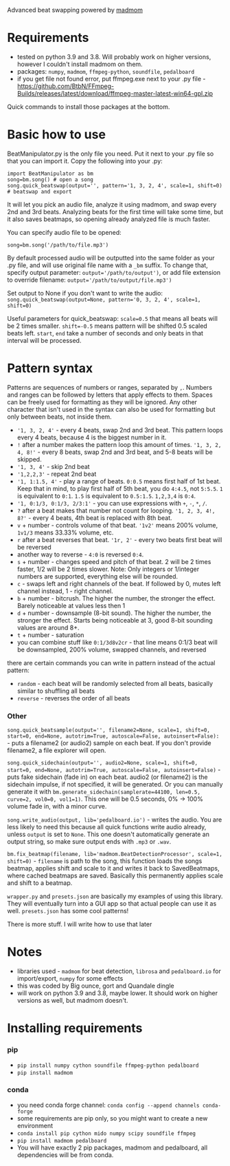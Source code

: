 Advanced beat swapping powered by [madmom](https://github.com/CPJKU/madmom)

# Requirements
- tested on python 3.9 and 3.8. Will probably work on higher versions, however I couldn't install madmom on them.
- packages: `numpy`, `madmom`, `ffmpeg-python`, `soundfile`, `pedalboard`
- if you get file not found error, put ffmpeg.exe next to your .py file - https://github.com/BtbN/FFmpeg-Builds/releases/latest/download/ffmpeg-master-latest-win64-gpl.zip

Quick commands to install those packages at the bottom.

# Basic how to use
BeatManipulator.py is the only file you need. Put it next to your .py file so that you can import it. Copy the following into your .py:
```
import BeatManipulator as bm
song=bm.song() # open a song
song.quick_beatswap(output='', pattern='1, 3, 2, 4', scale=1, shift=0) # beatswap and export
```
It will let you pick an audio file, analyze it using madmom, and swap every 2nd and 3rd beats. Analyzing beats for the first time will take some time, but it also saves beatmaps, so opening already analyzed file is much faster.

You can specify audio file to be opened:
```
song=bm.song('/path/to/file.mp3')
```

By default processed audio will be outputted into the same folder as your .py file, and will use original file name with a `_bm` suffix. To change that, specify output parameter: `output='/path/to/output')`, or add file extension to override filename: `output='/path/to/output/file.mp3')`

Set output to None if you don't want to write the audio: `song.quick_beatswap(output=None, pattern='0, 3, 2, 4', scale=1, shift=0)`

Useful parameters for quick_beatswap: `scale=0.5` that means all beats will be 2 times smaller. `shift=-0.5` means pattern will be shifted 0.5 scaled beats left. `start`, `end` take a number of seconds and only beats in that interval will be processed.

# Pattern syntax
Patterns are sequences of numbers or ranges, separated by `,`. Numbers and ranges can be followed by letters that apply effects to them. Spaces can be freely used for formatting as they will be ignored. Any other character that isn't used in the syntax can also be used for formatting but only between beats, not inside them.
- `'1, 3, 2, 4'` - every 4 beats, swap 2nd and 3rd beat. This pattern loops every 4 beats, because 4 is the biggest number in it.
- `!` after a number makes the pattern loop this amount of times. `'1, 3, 2, 4, 8!'` - every 8 beats, swap 2nd and 3rd beat, and 5-8 beats will be skipped.
- `'1, 3, 4'` - skip 2nd beat
- `'1,2,2,3'` - repeat 2nd beat
- `'1, 1:1.5, 4'` - play a range of beats. `0:0.5` means first half of 1st beat. Keep that in mind, to play first half of 5th beat, you do `4:4.5`, not `5:5.5`. `1` is equivalent to `0:1`. `1.5` is equivalent to `0.5:1.5`. `1,2,3,4` is `0:4`.
- `'1, 0:1/3, 0:1/3, 2/3:1'` - you can use expressions with `+`, `-`, `*`, `/`.
- `?` after a beat makes that number not count for looping. `'1, 2, 3, 4!, 8?'` - every 4 beats, 4th beat is replaced with 8th beat.
- `v` + number - controls volume of that beat. `'1v2'` means 200% volume, `1v1/3` means 33.33% volume, etc.
- `r` after a beat reverses that beat. `'1r, 2'` - every two beats first beat will be reversed
- another way to reverse - `4:0` is reversed `0:4`.
- `s` + number - changes speed and pitch of that beat. 2 will be 2 times faster, 1/2 will be 2 times slower. Note: Only integers or 1/integer numbers are supported, everything else will be rounded.
- `c` - swaps left and right channels of the beat. If followed by 0, mutes left channel instead, 1 - right channel.
- `b` + number - bitcrush. The higher the number, the stronger the effect. Barely noticeable at values less then 1
- `d` + number - downsample (8-bit sound). The higher the number, the stronger the effect. Starts being noticeable at 3, good 8-bit sounding values are around 8+.
- `t` + number - saturation
- you can combine stuff like `0:1/3d8v2cr` - that line means 0:1/3 beat will be downsampled, 200% volume, swapped channels, and reversed

there are certain commands you can write in pattern instead of the actual pattern:
- `random` - each beat will be randomly selected from all beats, basically similar to shuffling all beats
- `reverse` - reverses the order of all beats

### Other
`song.quick_beatsample(output='', filename2=None, scale=1, shift=0, start=0, end=None, autotrim=True, autoscale=False, autoinsert=False):` - puts a filename2 (or audio2) sample on each beat. If you don't provide filename2, a file explorer will open.

`song.quick_sidechain(output='', audio2=None, scale=1, shift=0, start=0, end=None, autotrim=True, autoscale=False, autoinsert=False)` - puts fake sidechain (fade in) on each beat. audio2 (or filename2) is the sidechain impulse, if not specified, it will be generated. Or you can manually generate it with `bm.generate_sidechain(samplerate=44100, len=0.5, curve=2, vol0=0, vol1=1)`. This one will be 0.5 seconds, 0% -> 100% volume fade in, with a minor curve.

`song.write_audio(output, lib='pedalboard.io')` - writes the audio. You are less likely to need this because all quick functions write audio already, unless `output` is set to `None`. This one doesn't automatically generate an output string, so make sure output ends with `.mp3` or `.wav`.

`bm.fix_beatmap(filename, lib='madmom.BeatDetectionProcessor', scale=1, shift=0)` - `filename` is path to the song, this function loads the songs beatmap, applies shift and scale to it and writes it back to SavedBeatmaps, where cached beatmaps are saved. Basically this permanently applies scale and shift to a beatmap.

`wrapper.py` and `presets.json` are basically my examples of using this library. They will eventually turn into a GUI app so that actual people can use it as well. `presets.json` has some cool patterns!

There is more stuff. I will write how to use that later

# Notes
- libraries used - `madmom` for beat detection, `librosa` and `pedalboard.io` for import/export, `numpy` for some effects
- this was coded by Big ounce, gort and Quandale dingle
- will work on python 3.9 and 3.8, maybe lower. It should work on higher versions as well, but madmom doesn't.

# Installing requirements
### pip
- `pip install numpy cython soundfile ffmpeg-python pedalboard`
- `pip install madmom`
### conda
- you need conda forge channel: `conda config --append channels conda-forge`
- some requirements are pip only, so you might want to create a new environment
- `conda install pip cython mido numpy scipy soundfile ffmpeg`
- `pip install madmom pedalboard`
- You will have exactly 2 pip packages, madmom and pedalboard, all dependencies will be from conda.
